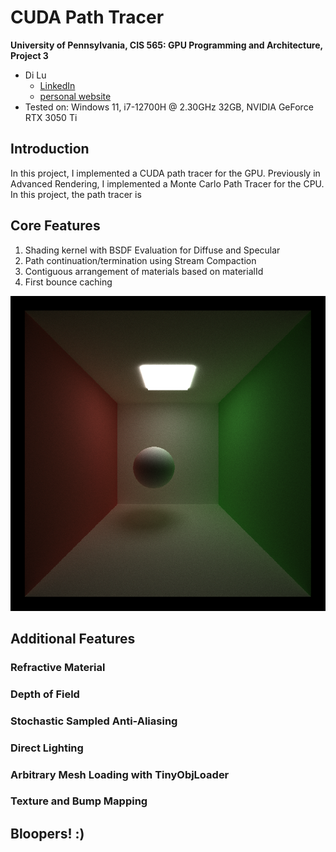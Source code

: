 CUDA Path Tracer
================

**University of Pennsylvania, CIS 565: GPU Programming and Architecture, Project 3**

* Di Lu
  * [LinkedIn](https://www.linkedin.com/in/di-lu-0503251a2/)
  * [personal website](https://www.dluisnothere.com/)
* Tested on: Windows 11, i7-12700H @ 2.30GHz 32GB, NVIDIA GeForce RTX 3050 Ti

## Introduction

In this project, I implemented a CUDA path tracer for the GPU. Previously in Advanced Rendering, I implemented a Monte Carlo Path Tracer for the CPU. In this project, the path tracer is

## Core Features
1. Shading kernel with BSDF Evaluation for Diffuse and Specular
2. Path continuation/termination using Stream Compaction
3. Contiguous arrangement of materials based on materialId
4. First bounce caching

![](img/part1Final.png)

## Additional Features
### Refractive Material
### Depth of Field
### Stochastic Sampled Anti-Aliasing
### Direct Lighting
### Arbitrary Mesh Loading with TinyObjLoader
### Texture and Bump Mapping

## Bloopers! :)


